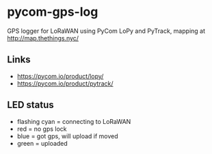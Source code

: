 # pycom-gps-log
GPS logger for LoRaWAN using PyCom LoPy and PyTrack, mapping at http://map.thethings.nyc/

## Links
* https://pycom.io/product/lopy/
* https://pycom.io/product/pytrack/

## LED status
* flashing cyan = connecting to LoRaWAN
* red = no gps lock
* blue = got gps, will upload if moved
* green = uploaded
